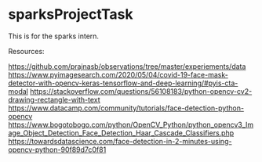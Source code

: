 # sparksProjectTask
This is for the sparks intern.

Resources:

https://github.com/prajnasb/observations/tree/master/experiements/data
https://www.pyimagesearch.com/2020/05/04/covid-19-face-mask-detector-with-opencv-keras-tensorflow-and-deep-learning/#pyis-cta-modal
https://stackoverflow.com/questions/56108183/python-opencv-cv2-drawing-rectangle-with-text
https://www.datacamp.com/community/tutorials/face-detection-python-opencv
https://www.bogotobogo.com/python/OpenCV_Python/python_opencv3_Image_Object_Detection_Face_Detection_Haar_Cascade_Classifiers.php
https://towardsdatascience.com/face-detection-in-2-minutes-using-opencv-python-90f89d7c0f81


